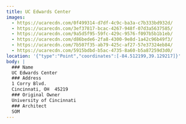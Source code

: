 ```yaml
---
title: UC Edwards Center
images:
  - https://ucarecdn.com/0f499314-d7df-4c9c-ba3a-c7b333bd932d/
  - https://ucarecdn.com/3ef37817-bcac-4267-948f-07d3a5637585/
  - https://ucarecdn.com/9a5d5f95-59fc-429c-9576-f097b5b1b1eb/
  - https://ucarecdn.com/d86bede6-2fa8-4300-9e8d-1a42c96b49f3/
  - https://ucarecdn.com/7b507f35-ab79-425c-af27-57e37324eb84/
  - https://ucarecdn.com/5915bdbd-b5ac-4735-8a60-b5a87259d3d0/
location: '{"type":"Point","coordinates":[-84.512199,39.129217]}'
body: |
  ### Name
  UC Edwards Center
  ### Address
  1 Corry Blvd.
  Cincinnati, OH  45219
  ### Original Owner
  University of Cincinnati
  ### Architect
  SOM
---
```

